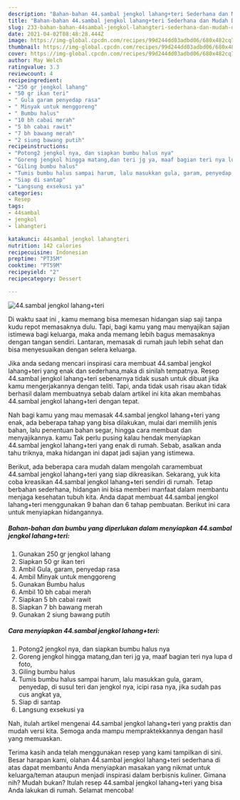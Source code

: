 ```yaml
---
description: "Bahan-bahan 44.sambal jengkol lahang+teri Sederhana dan Mudah Dibuat"
title: "Bahan-bahan 44.sambal jengkol lahang+teri Sederhana dan Mudah Dibuat"
slug: 233-bahan-bahan-44sambal-jengkol-lahangteri-sederhana-dan-mudah-dibuat
date: 2021-04-02T08:48:28.444Z
image: https://img-global.cpcdn.com/recipes/99d244dd03adbd06/680x482cq70/44sambal-jengkol-lahangteri-foto-resep-utama.jpg
thumbnail: https://img-global.cpcdn.com/recipes/99d244dd03adbd06/680x482cq70/44sambal-jengkol-lahangteri-foto-resep-utama.jpg
cover: https://img-global.cpcdn.com/recipes/99d244dd03adbd06/680x482cq70/44sambal-jengkol-lahangteri-foto-resep-utama.jpg
author: May Welch
ratingvalue: 3.3
reviewcount: 4
recipeingredient:
- "250 gr jengkol lahang"
- "50 gr ikan teri"
- " Gula garam penyedap rasa"
- " Minyak untuk menggoreng"
- " Bumbu halus"
- "10 bh cabai merah"
- "5 bh cabai rawit"
- "7 bh bawang merah"
- "2 siung bawang putih"
recipeinstructions:
- "Potong2 jengkol nya, dan siapkan bumbu halus nya"
- "Goreng jengkol hingga matang,dan teri jg ya, maaf bagian teri nya lupa d foto,"
- "Giling bumbu halus"
- "Tumis bumbu halus sampai harum, lalu masukkan gula, garam, penyedap, di susul teri dan jengkol nya, icipi rasa nya, jika sudah pas cus angkat ya,"
- "Siap di santap"
- "Langsung exsekusi ya"
categories:
- Resep
tags:
- 44sambal
- jengkol
- lahangteri

katakunci: 44sambal jengkol lahangteri 
nutrition: 142 calories
recipecuisine: Indonesian
preptime: "PT35M"
cooktime: "PT59M"
recipeyield: "2"
recipecategory: Dessert

---
```



![44.sambal jengkol lahang+teri](https://img-global.cpcdn.com/recipes/99d244dd03adbd06/680x482cq70/44sambal-jengkol-lahangteri-foto-resep-utama.jpg)

Di waktu  saat ini , kamu memang bisa memesan hidangan siap saji tanpa kudu repot memasaknya dulu. Tapi, bagi kamu yang mau menyajikan sajian istimewa bagi keluarga, maka anda memang lebih bagus memasaknya dengan tangan sendiri. Lantaran, memasak di rumah jauh lebih sehat dan bisa menyesuaikan dengan selera keluarga.

Jika anda sedang mencari inspirasi cara membuat 44.sambal jengkol lahang+teri yang enak dan sederhana,maka di sinilah tempatnya. Resep 44.sambal jengkol lahang+teri  sebenarnya tidak susah untuk dibuat jika kamu mengerjakannya dengan teliti. Tapi, anda tidak usah risau akan tidak berhasil dalam membuatnya 
sebab dalam artikel ini kita akan membahas 44.sambal jengkol lahang+teri dengan tepat.  



Nah bagi kamu yang mau memasak 44.sambal jengkol lahang+teri yang enak, ada beberapa tahap yang bisa dilakukan, mulai dari memilih jenis bahan, lalu penentuan bahan segar, hingga cara membuat dan menyajikannya. kamu Tak perlu pusing kalau hendak menyiapkan 44.sambal jengkol lahang+teri yang enak di rumah. Sebab, asalkan anda  tahu triknya, maka hidangan ini dapat jadi sajian yang istimewa.

Berikut, ada beberapa cara mudah dalam mengolah caramembuat 44.sambal jengkol lahang+teri yang siap dikreasikan. Sekarang, yuk kita coba kreasikan 44.sambal jengkol lahang+teri sendiri di rumah. Tetap berbahan sederhana, hidangan ini bisa memberi manfaat dalam membantu menjaga kesehatan tubuh kita. Anda dapat membuat 44.sambal jengkol lahang+teri menggunakan 9 bahan dan 6 tahap pembuatan. Berikut ini cara untuk menyiapkan hidangannya.

<!--inarticleads1-->

##### Bahan-bahan dan bumbu yang diperlukan dalam menyiapkan 44.sambal jengkol lahang+teri:

1. Gunakan 250 gr jengkol lahang
1. Siapkan 50 gr ikan teri
1. Ambil  Gula, garam, penyedap rasa
1. Ambil  Minyak untuk menggoreng
1. Gunakan  Bumbu halus
1. Ambil 10 bh cabai merah
1. Siapkan 5 bh cabai rawit
1. Siapkan 7 bh bawang merah
1. Gunakan 2 siung bawang putih




<!--inarticleads2-->

##### Cara menyiapkan 44.sambal jengkol lahang+teri:

1. Potong2 jengkol nya, dan siapkan bumbu halus nya
1. Goreng jengkol hingga matang,dan teri jg ya, maaf bagian teri nya lupa d foto,
1. Giling bumbu halus
1. Tumis bumbu halus sampai harum, lalu masukkan gula, garam, penyedap, di susul teri dan jengkol nya, icipi rasa nya, jika sudah pas cus angkat ya,
1. Siap di santap
1. Langsung exsekusi ya




Nah, itulah artikel mengenai  44.sambal jengkol lahang+teri  yang praktis dan mudah versi kita. Semoga anda mampu mempraktekkannya dengan hasil yang memuaskan. 

Terima kasih anda telah menggunakan resep yang kami tampilkan di sini. Besar harapan kami, olahan  44.sambal jengkol lahang+teri sederhana di atas dapat membantu Anda menyiapkan masakan yang nikmat untuk keluarga/teman ataupun menjadi inspirasi dalam berbisnis kuliner. Gimana nih? Mudah bukan? Itulah resep 44.sambal jengkol lahang+teri yang bisa Anda lakukan di rumah. Selamat mencoba!

